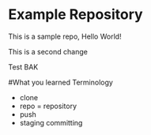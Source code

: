 # Example Repository
This is a sample repo, Hello World!

This is a second change

Test BAK

#What you learned
Terminology
- clone
- repo = repository
- push
- staging committing

